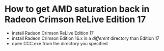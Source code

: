 # How to get AMD saturation back in Radeon Crimson ReLive Edition 17

- install Radeon Crimson ReLive Edition 17
- install Radeon Crimson Edition 16.x in a *different* directory than Edition 17
- open CCC.exe from the directory you specified